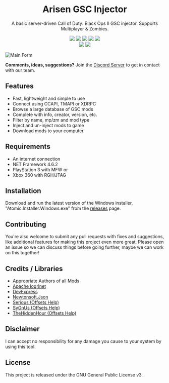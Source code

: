 <h1 align="center">Arisen GSC Injector</h1>
<p align="center">A basic server-driven Call of Duty: Black Ops II GSC injector. Supports Multiplayer & Zombies.</p>

<p align="center">  
  <a href="https://github.com/ohhsodead/arisen-gsc-injector/releases/"><img src="https://img.shields.io/github/release/ohhsodead/arisen-gsc-injector.svg" /></a>
  <a href="https://github.com/ohhsodead/Arisen-gsc-injector/releases/"><img src="https://img.shields.io/github/downloads/ohhsodead/arisen-gsc-injector/total.svg" /></a>
  <a href="https://crowdin.com/project/arisenstudio"><img src="https://badges.crowdin.net/arisenstudio/localized.svg"></a>
  <a href="https://gitHub.com/ohhsodead/arisen-gsc-injector/issues/"><img src="https://img.shields.io/github/issues/ohhsodead/arisen-gsc-injector.svg" /></a>
  <a href="https://github.com/ohhsodead/arisen-gsc-injector/issues?q=is%3Aissue+is%3Aclosed"><img src="https://img.shields.io/github/issues-closed/ohhsodead/arisen-gsc-injector.svg" /></a>
  </br>
  <a href="https://sourceforge.net/projects/atomicx/"><img src="https://img.shields.io/badge/SourceForge-ff6600?logo=sourceforge&logoColor=white" /></a>
  <a href="https://discord.gg/h22szNhF7V"><img src="https://img.shields.io/badge/Discord-7389D8?logo=Discord&logoColor=white" /></a>
</p>
  
![Main Form](https://raw.githubusercontent.com/ohhsodead/arisen-gsc-injector/main/.screenshots/demo/MainForm.png?raw=true)

**Comments, ideas, suggestions?** Join the [Discord Server](https://discord.gg/h22szNhF7V) to get in contact with our team.

## Features
* Fast, lightweight and simple to use
* Connect using CCAPI, TMAPI or XDRPC
* Browse a large database of GSC mods
* Complete with info, creator, version, etc.
* Filter by name, mp/zm and mod type
* Inject and un-inject mods to game
* Download mods to your computer

## Requirements
* An internet connection
* NET Framework 4.6.2
* PlayStation 3 with MFW or
* Xbox 360 with RGH/JTAG

## Installation
Download and run the latest version of the Windows installer, "Atomic.Installer.Windows.exe" from the [releases](https://github.com/ohhsodead/Atomic/releases/latest) page.
 
## Contributing
You're also welcome to submit any pull requests with fixes and suggestions, like additional features for making this project even more great. Please open an issue so we can discuss things before going further, maybe we can work on this together!
 
## Credits / Libraries
- Appropriate Authors of all Mods
- [Apache log4net](https://logging.apache.org/log4net/)
- [DevExpress](https://www.devexpress.com/)
- [Newtonsoft.Json](https://www.newtonsoft.com/json)
- [Serious (Offsets Help)](https://www.youtube.com/user/anthonything)
- [SyGnUs (Offsets Help)](https://github.com/SyGnUs) 
- [TheHiddenHour (Offsets Help)](https://github.com/TheHiddenHour)
 
## Disclaimer
I can accept no responsibility for any damage you cause to your system by using this tool.

## License
This project is released under the GNU General Public License v3.
